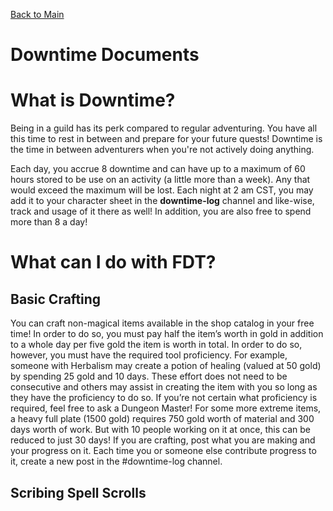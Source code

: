 [Back to Main](https://jtrinh3.github.io/Guild-of-the-Fangs-Documents/)
# Downtime Documents

# What is Downtime?
Being in a guild has its perk compared to regular adventuring. You have all this time to rest in between and prepare for your future quests! Downtime is the time in between adventurers when you're not actively doing anything.

Each day, you accrue 8 downtime and can have up to a maximum of 60 hours stored to be use on an activity (a little more than a week). Any that would exceed the maximum will be lost. Each night at 2 am CST, you may add it to your character sheet in the **downtime-log** channel and like-wise, track and usage of it there as well! In addition, you are also free to spend more than 8 a day!

# What can I do with FDT?

## Basic Crafting
You can craft non-magical items available in the shop catalog in your free time! In order to do so, you must pay half the item’s worth in gold in addition to a whole day per five gold the item is worth in total. In order to do so, however, you must have the required tool proficiency. For example, someone with Herbalism may create a potion of healing (valued at 50 gold) by spending 25 gold and 10 days. These effort does not need to be consecutive and others may assist in creating the item with you so long as they have the proficiency to do so. If you’re not certain what proficiency is required, feel free to ask a Dungeon Master!
For some more extreme items, a heavy full plate (1500 gold) requires 750 gold worth of material and 300 days worth of work. But with 10 people working on it at once, this can be reduced to just 30 days!
If you are crafting, post what you are making and your progress on it. Each time you or someone else contribute progress to it, create a new post in the #downtime-log channel.

## Scribing Spell Scrolls
